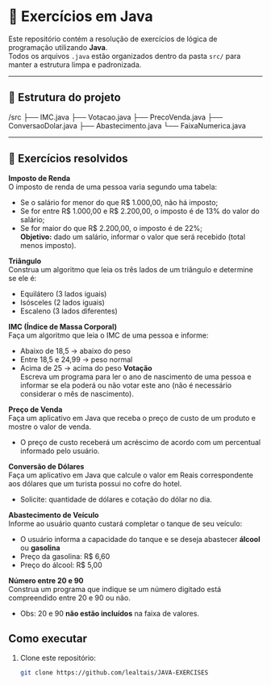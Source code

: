 # 📘 Exercícios em Java

Este repositório contém a resolução de exercícios de lógica de programação utilizando **Java**.  
Todos os arquivos `.java` estão organizados dentro da pasta `src/` para manter a estrutura limpa e padronizada.

---

## 📂 Estrutura do projeto


/src
├── IMC.java
├── Votacao.java
├── PrecoVenda.java
├── ConversaoDolar.java
├── Abastecimento.java
└── FaixaNumerica.java


---

## 📑 Exercícios resolvidos

**Imposto de Renda**  
O imposto de renda de uma pessoa varia segundo uma tabela:
- Se o salário for menor do que R$ 1.000,00, não há imposto;
- Se for entre R$ 1.000,00 e R$ 2.200,00, o imposto é de 13% do valor do salário;
- Se for maior do que R$ 2.200,00, o imposto é de 22%;  
  **Objetivo:** dado um salário, informar o valor que será recebido (total menos imposto).

**Triângulo**  
Construa um algoritmo que leia os três lados de um triângulo e determine se ele é:
- Equilátero (3 lados iguais)
- Isósceles (2 lados iguais)
- Escaleno (3 lados diferentes)

 **IMC (Índice de Massa Corporal)**  
Faça um algoritmo que leia o IMC de uma pessoa e informe:
- Abaixo de 18,5 → abaixo do peso
- Entre 18,5 e 24,99 → peso normal
- Acima de 25 → acima do peso
 **Votação**  
Escreva um programa para ler o ano de nascimento de uma pessoa e informar se ela poderá ou não votar este ano (não é necessário considerar o mês de nascimento).

**Preço de Venda**  
Faça um aplicativo em Java que receba o preço de custo de um produto e mostre o valor de venda.
- O preço de custo receberá um acréscimo de acordo com um percentual informado pelo usuário.

 **Conversão de Dólares**  
Faça um aplicativo em Java que calcule o valor em Reais correspondente aos dólares que um turista possui no cofre do hotel.
- Solicite: quantidade de dólares e cotação do dólar no dia.

**Abastecimento de Veículo**  
Informe ao usuário quanto custará completar o tanque de seu veículo:
- O usuário informa a capacidade do tanque e se deseja abastecer **álcool** ou **gasolina**
- Preço da gasolina: R$ 6,60
- Preço do álcool: R$ 5,00

**Número entre 20 e 90**  
Construa um programa que indique se um número digitado está compreendido entre 20 e 90 ou não.
- Obs: 20 e 90 **não estão incluídos** na faixa de valores.
## Como executar

1. Clone este repositório:
   ```bash
   git clone https://github.com/lealtais/JAVA-EXERCISES
